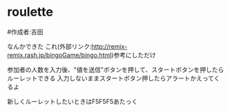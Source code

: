 # roulette 
#作成者:吉田

なんかできた
これ(外部リンク:http://remix-remix.rash.jp/bingoGame/bingo.html)参考にしただけ

参加者の人数を入力後、"値を送信"ボタンを押して、スタートボタンを押したらルーレットできる
入力しないままスタートボタン押したらアラートかえってくるよ

新しくルーレットしたいときはF5F5F5あたっく